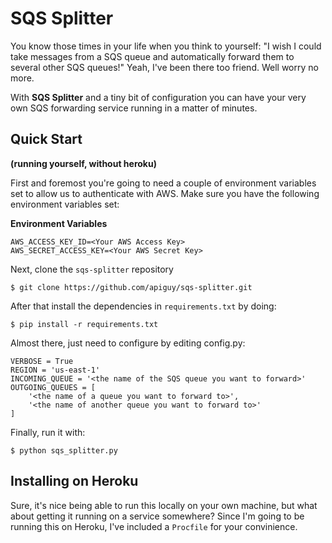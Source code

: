 SQS Splitter
============

You know those times in your life when you think to yourself: "I wish I could
take messages from a SQS queue and automatically forward them to several
other SQS queues!" Yeah, I've been there too friend. Well worry no more.

With **SQS Splitter** and a tiny bit of configuration you can have your very own
SQS forwarding service running in a matter of minutes.

Quick Start 
-----------
**(running yourself, without heroku)**

First and foremost you're going to need a couple of environment variables set
to allow us to authenticate with AWS. Make sure you have the following
environment variables set:

**Environment Variables**

    AWS_ACCESS_KEY_ID=<Your AWS Access Key>
    AWS_SECRET_ACCESS_KEY=<Your AWS Secret Key>

Next, clone the `sqs-splitter` repository

    $ git clone https://github.com/apiguy/sqs-splitter.git
    
After that install the dependencies in `requirements.txt` by doing:

    $ pip install -r requirements.txt

Almost there, just need to configure by editing config.py:

    VERBOSE = True
    REGION = 'us-east-1'
    INCOMING_QUEUE = '<the name of the SQS queue you want to forward>'
    OUTGOING_QUEUES = [
        '<the name of a queue you want to forward to>',
        '<the name of another queue you want to forward to>'
    ]

Finally, run it with:

    $ python sqs_splitter.py


Installing on Heroku
--------------------

Sure, it's nice being able to run this locally on your own machine, but what
about getting it running on a service somewhere? Since I'm going to be running
this on Heroku, I've included a `Procfile` for your convinience.

